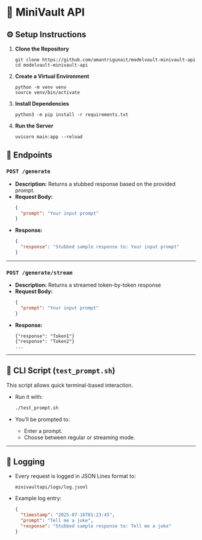 # 🧠 MiniVault API

## ⚙️ Setup Instructions

1. **Clone the Repository**

   ```
   git clone https://github.com/amantrigunait/modelvault-minivault-api
   cd modelvault-minivault-api
   ```

2. **Create a Virtual Environment**

   ```
   python -m venv venv
   source venv/bin/activate
   ```

3. **Install Dependencies**

   ```
   python3 -m pip install -r requirements.txt
   ```

4. **Run the Server**

   ```
   uvicorn main:app --reload
   ```


## 🧪 Endpoints

### `POST /generate`

- **Description:** Returns a stubbed response based on the provided prompt.
- **Request Body:**
  ```json
  {
    "prompt": "Your input prompt"
  }
  ```
- **Response:**
  ```json
  {
    "response": "Stubbed sample response to: Your input prompt"
  }
  ```

---

### `POST /generate/stream`

- **Description:** Returns a streamed token-by-token response
- **Request Body:**
  ```json
  {
    "prompt": "Your input prompt"
  }
  ```
- **Response:**
  ```
  {"response": "Token1"}
  {"response": "Token2"}
  ...
  ```

---

## 📜 CLI Script (`test_prompt.sh`)

This script allows quick terminal-based interaction.

- Run it with:
  ```bash
  ./test_prompt.sh
  ```

- You’ll be prompted to:
  - Enter a prompt.
  - Choose between regular or streaming mode.

---

## 📁 Logging

- Every request is logged in JSON Lines format to:
  ```
  minivaultapi/logs/log.jsonl
  ```
- Example log entry:
  ```json
  {
    "timestamp": "2025-07-16T01:23:45",
    "prompt": "Tell me a joke",
    "response": "Stubbed sample response to: Tell me a joke"
  }
  ```